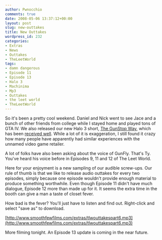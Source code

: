 ```yaml
---
author: Pwnocchio
comments: true
date: 2008-05-06 13:37:12+00:00
layout: post
slug: new-outtakes
title: New Outtakes
wordpress_id: 232
categories:
- Extras
- News
- Outtakes
- TheLeetWorld
tags:
- damn dangerous
- Episode 11
- Episode 13
- Halo 3
- Machinima
- Mp3
- Outtakes
- the leet world
- TheLeetWorld
---
```


So it's been a pretty cool weekend. Daniel and Nick went to see Jace and a bunch of other friends from college while I stayed home and played tons of GTA IV. We also released our new Halo 3 short, [The GunStop Way](http://www.smoothfewfilms.com/2008/05/02/the-gunstop-way-2/), which has been [received well](http://www.destructoid.com/weekend-destructainment-you-are-curiously-attractive-for-a-fishman-84101.phtml). While a lot of it is exaggeration, I still found it crazy how many people have apparently had similar experiences with the unnamed video game retailer.

A lot of folks have also been asking about the voice of GunFly. That's Ty. You've heard his voice before in Episodes 9, 11 and 12 of The Leet World.

Here for your enjoyment is a new sampling of our audible screw-ups. Our rule of thumb is that we like to release audio outtakes for every two episodes, simply because one episode wouldn't provide enough material to produce something worthwhile. Even though Episode 11 didn't have much dialogue, Episode 12 more than made up for it. It seems the extra time in the booth can give a man a taste of closet fever.

How bad is the fever? You'll just have to listen and find out. Right-click and select "save as" to download.

[http://www.smoothfewfilms.com/extras/tlwouttakespart6.mp3](http://www.smoothfewfilms.com/extras/tlwouttakespart6.mp3)

More filming tonight. An Episode 13 update is coming in the near future.
